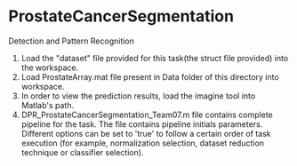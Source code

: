 # ProstateCancerSegmentation
Detection and Pattern Recognition

1. Load the "dataset" file provided for this task(the struct file provided) into the workspace.
2. Load ProstateArray.mat file present in Data folder of this directory into workspace.
3. In order to view the prediction results, load the imagine tool into Matlab's path.
4. DPR_ProstateCancerSegmentation_Team07.m file contains complete pipeline for the task.
The file contains pipeline initials parameters. 
Different options can be set to 'true' to follow a certain order of task execution 
(for example, normalization selection, dataset reduction technique or classifier selection).

